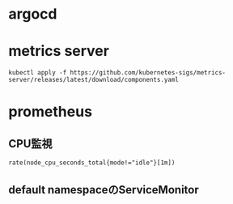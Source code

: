 # argocd

# metrics server

```
kubectl apply -f https://github.com/kubernetes-sigs/metrics-server/releases/latest/download/components.yaml
```

# prometheus

## CPU監視

```
rate(node_cpu_seconds_total{mode!="idle"}[1m])
```

## default namespaceのServiceMonitor

```

```